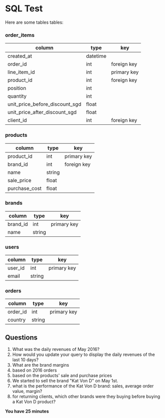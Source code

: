 # SQL Test

Here are some tables tables:


### order_items

column | type | key
--- | --- | ---
created_at | datetime |
order_id | int | foreign key
line_item_id | int | primary key
product_id | int | foreign key
position | int |
quantity | int |
unit_price_before_discount_sgd | float |
unit_price_after_discount_sgd | float |
client_id | int | foreign key


### products

column | type | key
--- | --- | ---
product_id | int | primary key
brand_id | int | foreign key
name | string | |
sale_price | float |
purchase_cost | float |


### brands

column | type | key
--- | --- | ---
brand_id | int | primary key
name | string |

### users

column | type | key
--- | --- | ---
user_id | int | primary key
email | string |

### orders

column | type | key
--- | --- | ---
order_id | int | primary key
country | string |

## Questions

1. What was the daily revenues of May 2016?
2. How would you update your query to display the daily revenues of the last 10 days?
3. What are the brand margins
  1. based on 2016 orders
  2. based on the products' sale and purchase prices
4. We started to sell the brand "Kat Von D" on May 1st.
  1. what is the performance of the Kat Von D brand: sales, average order value, margin?
  2. for returning clients, which other brands were they buying before buying a Kat Von D product?

**You have 25 minutes**
